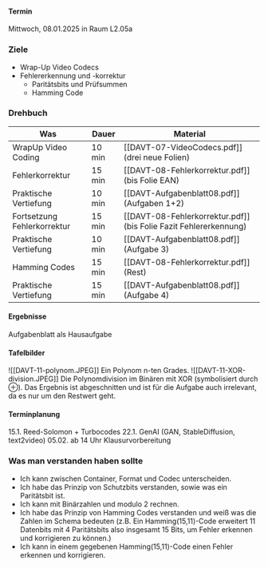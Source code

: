 #### Termin

Mittwoch, 08.01.2025 in Raum L2.05a

### Ziele

- Wrap-Up Video Codecs
- Fehlererkennung und -korrektur
	- Paritätsbits und Prüfsummen
	- Hamming Code


### Drehbuch

| Was                         | Dauer  | Material                                                          |
| --------------------------- | ------ | ----------------------------------------------------------------- |
| WrapUp Video Coding         | 10 min | [[DAVT-07-VideoCodecs.pdf]] (drei neue Folien)                    |
| Fehlerkorrektur             | 15 min | [[DAVT-08-Fehlerkorrektur.pdf]] (bis Folie EAN)                   |
| Praktische Vertiefung       | 10 min | [[DAVT-Aufgabenblatt08.pdf]] (Aufgaben 1+2)                       |
| Fortsetzung Fehlerkorrektur | 15 min | [[DAVT-08-Fehlerkorrektur.pdf]] (bis Folie Fazit Fehlererkennung) |
| Praktische Vertiefung       | 10 min | [[DAVT-Aufgabenblatt08.pdf]] (Aufgabe 3)                          |
| Hamming Codes               | 15 min | [[DAVT-08-Fehlerkorrektur.pdf]] (Rest)                            |
| Praktische Vertiefung       | 15 min | [[DAVT-Aufgabenblatt08.pdf]] (Aufgabe 4)                          |



#### Ergebnisse 

Aufgabenblatt als Hausaufgabe

#### Tafelbilder

![[DAVT-11-polynom.JPEG]]
Ein Polynom n-ten Grades.
![[DAVT-11-XOR-division.JPEG]]
Die Polynomdivision im Binären mit XOR (symbolisiert durch $\oplus$). Das Ergebnis ist abgeschnitten und ist für die Aufgabe auch irrelevant, da es nur um den Restwert geht.
#### Terminplanung

15.1. Reed-Solomon + Turbocodes
22.1. GenAI (GAN, StableDiffusion, text2video)
05.02. ab 14 Uhr Klausurvorbereitung

### Was man verstanden haben sollte
- Ich kann zwischen Container, Format und Codec unterscheiden.
- Ich habe das Prinzip von Schutzbits verstanden, sowie was ein Paritätsbit ist.
- Ich kann mit Binärzahlen und modulo 2 rechnen.
- Ich habe das Prinzip von Hamming Codes verstanden und weiß was die Zahlen im Schema bedeuten (z.B. Ein Hamming(15,11)-Code erweitert 11 Datenbits mit 4 Paritätsbits also insgesamt 15 Bits, um Fehler erkennen und korrigieren zu können.)
- Ich kann in einem gegebenen Hamming(15,11)-Code einen Fehler erkennen und korrigieren.